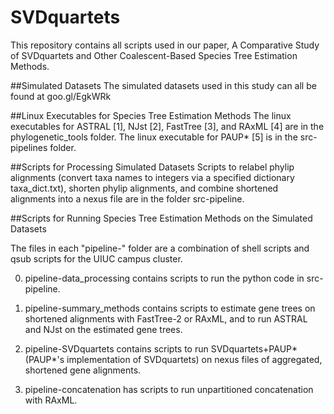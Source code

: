 # SVDquartets
This repository contains all scripts used in our paper,
A Comparative Study of SVDquartets and Other Coalescent-Based Species Tree Estimation Methods.

##Simulated Datasets
The simulated datasets used in this study can all be found at goo.gl/EgkWRk

##Linux Executables for Species Tree Estimation Methods
The linux executables for ASTRAL [1], NJst [2], FastTree [3], and RAxML [4] are in the phylogenetic_tools folder. 
The linux executable for PAUP* [5]  is in the src-pipelines folder. 

##Scripts for Processing Simulated Datasets
Scripts to relabel phylip alignments (convert taxa names to integers via a specified dictionary taxa_dict.txt),
shorten phylip alignments, and combine shortened alignments into a nexus file are in the folder src-pipeline.

##Scripts for Running Species Tree Estimation Methods on the Simulated Datasets

The files in each "pipeline-" folder are a combination of shell scripts and qsub scripts 
for the UIUC campus cluster. 

0) pipeline-data_processing contains scripts to run the python code in src-pipeline. 

1) pipeline-summary_methods contains scripts to estimate gene trees on shortened alignments with 
FastTree-2 or RAxML, and to run ASTRAL and NJst on the estimated gene trees.

2) pipeline-SVDquartets contains scripts to run SVDquartets+PAUP* (PAUP*'s implementation of SVDquartets)
on nexus files of aggregated, shortened gene alignments. 

3) pipeline-concatenation has scripts to run unpartitioned concatenation with RAxML. 
